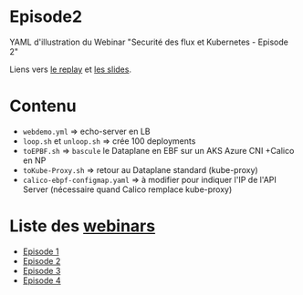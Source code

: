 # Episode2
YAML d'illustration du Webinar "Securité des flux et Kubernetes - Episode 2"


Liens vers [le replay](https://app.livestorm.co/bluetrusty/episode-2-securite-des-flux-et-kubernetes/live?s=e6cb5fc2-511f-4d0d-8ade-998ba9d95a2f) et [les slides](https://dl.bluetrusty.eu/Webinar-SecuriteReseauKubernetes-Episode2.pdf).

# Contenu
- `webdemo.yml` => echo-server en LB
- `loop.sh` et `unloop.sh` => crée 100 deployments
- `toEPBF.sh` => `bascule` le Dataplane en EBF sur un AKS Azure CNI +Calico en NP
- `toKube-Proxy.sh` => retour au Dataplane standard (kube-proxy)
- `calico-ebpf-configmap.yaml` => à modifier pour indiquer l'IP de l'API Server (nécessaire quand Calico remplace kube-proxy)


# Liste des [webinars](https://app.livestorm.co/bluetrusty)
- [Episode 1](https://github.com/srnfr/Episode1)
- [Episode 2](https://github.com/srnfr/Episode2)
- [Episode 3](https://github.com/srnfr/Episode3)
- [Episode 4](https://github.com/srnfr/Episode4)

